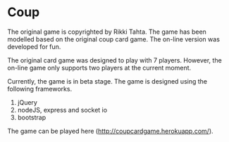 Coup
====

The original game is copyrighted by  Rikki Tahta. The game has been modelled based on the original coup card game. The on-line version was developed for fun. 

The original card game was designed to play with 7 players. However, the on-line game only supports two players at the current moment. 

Currently, the game is in beta stage. The game is designed using the following frameworks.

1. jQuery
2. nodeJS, express and socket io
3. bootstrap

The game can be played here (http://coupcardgame.herokuapp.com/).

